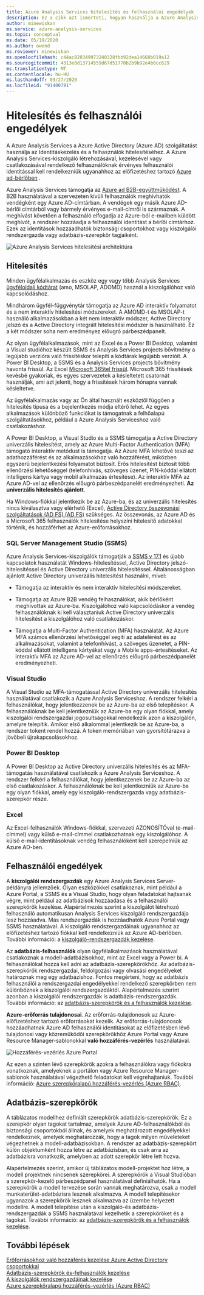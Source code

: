 ```yaml
---
title: Azure Analysis Services hitelesítés és felhasználói engedélyek | Microsoft Docs
description: Ez a cikk azt ismerteti, hogyan használja a Azure Analysis Services az Azure Active Directoryt (Azure AD) az Identitáskezelés és a felhasználók hitelesítéséhez.
author: minewiskan
ms.service: azure-analysis-services
ms.topic: conceptual
ms.date: 05/19/2020
ms.author: owend
ms.reviewer: minewiskan
ms.openlocfilehash: c44ac820349973240328fbb92dea14668b019a12
ms.sourcegitcommit: 4313e0d13714559d67d51770b2b9b92e4b0cc629
ms.translationtype: MT
ms.contentlocale: hu-HU
ms.lasthandoff: 09/27/2020
ms.locfileid: "91400791"
---
```

# <a name="authentication-and-user-permissions"></a>Hitelesítés és felhasználói engedélyek

A Azure Analysis Services a Azure Active Directory (Azure AD) szolgáltatást használja az Identitáskezelés és a felhasználók hitelesítéséhez. A Azure Analysis Services-kiszolgáló létrehozásával, kezelésével vagy csatlakozásával rendelkező felhasználóknak érvényes felhasználói identitással kell rendelkezniük ugyanahhoz az előfizetéshez tartozó [Azure ad-bérlőben](../active-directory/fundamentals/active-directory-administer.md) .

Azure Analysis Services támogatja az [Azure ad B2B-együttműködést](../active-directory/active-directory-b2b-what-is-azure-ad-b2b.md). A B2B használatával a szervezeten kívüli felhasználók meghívhatók vendégként egy Azure AD-címtárban. A vendégek egy másik Azure AD-bérlői címtárból vagy bármely érvényes e-mail-címről is származnak. A meghívást követően a felhasználó elfogadja az Azure-ból e-mailben küldött meghívót, a rendszer hozzáadja a felhasználói identitást a bérlői címtárhoz. Ezek az identitások hozzáadhatók biztonsági csoportokhoz vagy kiszolgálói rendszergazda vagy adatbázis-szerepkör tagjaiként.

![Azure Analysis Services hitelesítési architektúra](./media/analysis-services-manage-users/aas-manage-users-arch.png)

## <a name="authentication"></a>Hitelesítés

Minden ügyfélalkalmazás és eszköz egy vagy több Analysis Services [ügyféloldali kódtárat](https://docs.microsoft.com/analysis-services/client-libraries?view=azure-analysis-services-current) (amo, MSOLAP, ADOMD) használ a kiszolgálóhoz való kapcsolódáshoz. 

Mindhárom ügyfél-függvénytár támogatja az Azure AD interaktív folyamatot és a nem interaktív hitelesítési módszereket. A AMOMD-t és MSOLAP-t használó alkalmazásokban a két nem interaktív módszer, Active Directory jelszó és a Active Directory integrált hitelesítési módszer is használható. Ez a két módszer soha nem eredményez előugró párbeszédpanelt.

Az olyan ügyfélalkalmazások, mint az Excel és a Power BI Desktop, valamint a Visual studióhoz készült SSMS és Analysis Services projects bővítmény a legújabb verzióra való frissítéskor telepíti a kódtárak legújabb verzióit. A Power BI Desktop, a SSMS és a Analysis Services projects bővítmény havonta frissül. Az Excel [Microsoft 365tel frissül](https://support.microsoft.com/office/when-do-i-get-the-newest-features-for-microsoft-365-da36192c-58b9-4bc9-8d51-bb6eed468516). Microsoft 365 frissítések kevésbé gyakoriak, és egyes szervezetek a késleltetett csatornát használják, ami azt jelenti, hogy a frissítések három hónapra vannak késleltetve.

Az ügyfélalkalmazás vagy az Ön által használt eszköztől függően a hitelesítés típusa és a bejelentkezés módja eltérő lehet. Az egyes alkalmazások különböző funkciókat is támogatnak a felhőalapú szolgáltatásokhoz, például a Azure Analysis Serviceshoz való csatlakozáshoz.

A Power BI Desktop, a Visual Studio és a SSMS támogatja a Active Directory univerzális hitelesítést, amely az Azure Multi-Factor Authentication (MFA) támogató interaktív metódust is támogatja. Az Azure MFA lehetővé teszi az adathozzáférést és az alkalmazásokhoz való hozzáférést, miközben egyszerű bejelentkezési folyamatot biztosít. Erős hitelesítést biztosít több ellenőrzési lehetőséggel (telefonhívás, szöveges üzenet, PIN-kóddal ellátott intelligens kártya vagy mobil alkalmazás értesítése). Az interaktív MFA az Azure AD-vel az ellenőrzés előugró párbeszédpanelét eredményezheti. **Az univerzális hitelesítés ajánlott**.

Ha Windows-fiókkal jelentkezik be az Azure-ba, és az univerzális hitelesítés nincs kiválasztva vagy elérhető (Excel), [Active Directory összevonási szolgáltatások (AD FS) (AD FS)](../active-directory/hybrid/how-to-connect-fed-azure-adfs.md) szükséges. Az összevonás, az Azure AD és a Microsoft 365 felhasználók hitelesítése helyszíni hitelesítő adatokkal történik, és hozzáférhet az Azure-erőforrásokhoz.

### <a name="sql-server-management-studio-ssms"></a>SQL Server Management Studio (SSMS)

Azure Analysis Services-kiszolgálók támogatják a [SSMS v 17.1](https://docs.microsoft.com/sql/ssms/download-sql-server-management-studio-ssms) és újabb kapcsolatok használatát Windows-hitelesítéssel, Active Directory jelszó-hitelesítéssel és Active Directory univerzális hitelesítéssel. Általánosságban ajánlott Active Directory univerzális hitelesítést használni, mivel:

*  Támogatja az interaktív és nem interaktív hitelesítési módszereket.

*  Támogatja az Azure B2B vendég felhasználókat, akik bérlőként meghívottak az Azure-ba. Kiszolgálóhoz való kapcsolódáskor a vendég felhasználóknak ki kell választaniuk Active Directory univerzális hitelesítést a kiszolgálóhoz való csatlakozáskor.

*  Támogatja a Multi-Factor Authentication (MFA) használatát. Az Azure MFA számos ellenőrzési lehetőséggel segíti az adatelérést és az alkalmazásokat, valamint a telefonhívást, a szöveges üzenetet, a PIN-kóddal ellátott intelligens kártyákat vagy a Mobile apps-értesítéseket. Az interaktív MFA az Azure AD-vel az ellenőrzés előugró párbeszédpanelét eredményezheti.

### <a name="visual-studio"></a>Visual Studio

A Visual Studio az MFA-támogatással Active Directory univerzális hitelesítés használatával csatlakozik a Azure Analysis Serviceshoz. A rendszer felkéri a felhasználókat, hogy jelentkezzenek be az Azure-ba az első telepítéskor. A felhasználóknak be kell jelentkezniük az Azure-ba egy olyan fiókkal, amely kiszolgálói rendszergazdai jogosultságokkal rendelkezik azon a kiszolgálón, amelyre telepítik. Amikor első alkalommal jelentkezik be az Azure-ba, a rendszer tokent rendel hozzá. A token memóriában van gyorsítótárazva a jövőbeli újrakapcsolásokhoz.

### <a name="power-bi-desktop"></a>Power BI Desktop

A Power BI Desktop az Active Directory univerzális hitelesítés és az MFA-támogatás használatával csatlakozik a Azure Analysis Serviceshoz. A rendszer felkéri a felhasználókat, hogy jelentkezzenek be az Azure-ba az első csatlakozáskor. A felhasználóknak be kell jelentkezniük az Azure-ba egy olyan fiókkal, amely egy kiszolgáló-rendszergazda vagy adatbázis-szerepkör része.

### <a name="excel"></a>Excel

Az Excel-felhasználók Windows-fiókkal, szervezeti AZONOSÍTÓval (e-mail-címmel) vagy külső e-mail-címmel csatlakozhatnak egy kiszolgálóhoz. A külső e-mail-identitásoknak vendég felhasználóként kell szerepelniük az Azure AD-ben.

## <a name="user-permissions"></a>Felhasználói engedélyek

A **kiszolgálói rendszergazdák** egy Azure Analysis Services Server-példányra jellemzőek. Olyan eszközökkel csatlakoznak, mint például a Azure Portal, a SSMS és a Visual Studio, hogy olyan feladatokat hajtsanak végre, mint például az adatbázisok hozzáadása és a felhasználói szerepkörök kezelése. Alapértelmezés szerint a kiszolgálót létrehozó felhasználó automatikusan Analysis Services kiszolgáló rendszergazdája lesz hozzáadva. Más rendszergazdák is hozzáadhatók Azure Portal vagy SSMS használatával. A kiszolgáló rendszergazdáinak ugyanahhoz az előfizetéshez tartozó fiókkal kell rendelkezniük az Azure AD-bérlőben. További információ: a [kiszolgáló-rendszergazdák kezelése](analysis-services-server-admins.md). 

Az **adatbázis-felhasználók** olyan ügyfélalkalmazások használatával csatlakoznak a modell-adatbázisokhoz, mint az Excel vagy a Power bi. A felhasználókat hozzá kell adni az adatbázis-szerepkörökhöz. Az adatbázis-szerepkörök rendszergazdai, feldolgozási vagy olvasási engedélyeket határoznak meg egy adatbázishoz. Fontos megérteni, hogy az adatbázis felhasználói a rendszergazdai engedélyekkel rendelkező szerepkörben nem különböznek a kiszolgálói rendszergazdáktól. Alapértelmezés szerint azonban a kiszolgálói rendszergazdák is adatbázis-rendszergazdák. További információ: az [adatbázis-szerepkörök és a felhasználók kezelése](analysis-services-database-users.md).

**Azure-erőforrás tulajdonosai**. Az erőforrás-tulajdonosok az Azure-előfizetéshez tartozó erőforrásokat kezelik. Az erőforrás-tulajdonosok hozzáadhatnak Azure AD felhasználói identitásokat az előfizetésben lévő tulajdonosi vagy közreműködői szerepkörökhöz Azure Portal vagy Azure Resource Manager-sablonokkal **való hozzáférés-vezérlés** használatával. 

![Hozzáférés-vezérlés Azure Portal](./media/analysis-services-manage-users/aas-manage-users-rbac.png)

Az ezen a szinten lévő szerepkörök azokra a felhasználókra vagy fiókokra vonatkoznak, amelyeknek a portálon vagy Azure Resource Manager-sablonok használatával végezhető feladatokat kell végrehajtaniuk. További információ: [Azure szerepköralapú hozzáférés-vezérlés (Azure RBAC)](../role-based-access-control/overview.md). 

## <a name="database-roles"></a>Adatbázis-szerepkörök

 A táblázatos modellhez definiált szerepkörök adatbázis-szerepkörök. Ez a szerepkör olyan tagokat tartalmaz, amelyek Azure AD-felhasználókból és biztonsági csoportokból állnak, és amelyek meghatározott engedélyekkel rendelkeznek, amelyek meghatározzák, hogy a tagok milyen műveleteket végezhetnek a modell-adatbázisokban. A rendszer az adatbázis-szerepkört külön objektumként hozza létre az adatbázisban, és csak arra az adatbázisra vonatkozik, amelyben az adott szerepkör létre lett hozva.   
  
 Alapértelmezés szerint, amikor új táblázatos modell-projektet hoz létre, a modell projektnek nincsenek szerepkörei. A szerepkörök a Visual Studióban a szerepkör-kezelő párbeszédpanel használatával definiálhatók. Ha a szerepkörök a modell tervezése során vannak meghatározva, csak a modell munkaterület-adatbázisra lesznek alkalmazva. A modell telepítésekor ugyanazok a szerepkörök lesznek alkalmazva az üzembe helyezett modellre. A modell telepítése után a kiszolgáló-és adatbázis-rendszergazdák a SSMS használatával kezelhetik a szerepköröket és a tagokat. További információ: az [adatbázis-szerepkörök és a felhasználók kezelése](analysis-services-database-users.md).
  
## <a name="next-steps"></a>További lépések

[Erőforrásokhoz való hozzáférés kezelése Azure Active Directory csoportokkal](../active-directory/fundamentals/active-directory-manage-groups.md)   
[Adatbázis-szerepkörök és-felhasználók kezelése](analysis-services-database-users.md)  
[A kiszolgálók rendszergazdáinak kezelése](analysis-services-server-admins.md)  
[Azure szerepköralapú hozzáférés-vezérlés (Azure RBAC)](../role-based-access-control/overview.md)  